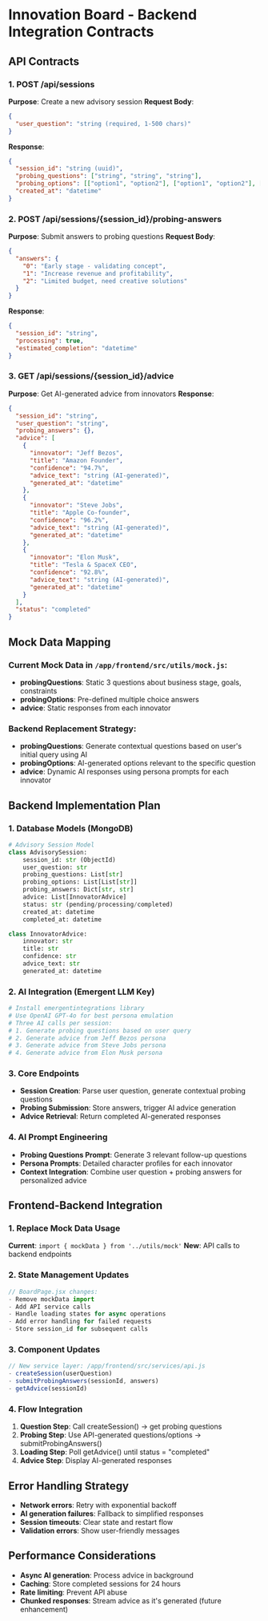 # Innovation Board - Backend Integration Contracts

## API Contracts

### 1. POST /api/sessions
**Purpose**: Create a new advisory session
**Request Body**:
```json
{
  "user_question": "string (required, 1-500 chars)"
}
```
**Response**:
```json
{
  "session_id": "string (uuid)",
  "probing_questions": ["string", "string", "string"],
  "probing_options": [["option1", "option2"], ["option1", "option2"], ["option1", "option2"]],
  "created_at": "datetime"
}
```

### 2. POST /api/sessions/{session_id}/probing-answers
**Purpose**: Submit answers to probing questions
**Request Body**:
```json
{
  "answers": {
    "0": "Early stage - validating concept",
    "1": "Increase revenue and profitability", 
    "2": "Limited budget, need creative solutions"
  }
}
```
**Response**:
```json
{
  "session_id": "string",
  "processing": true,
  "estimated_completion": "datetime"
}
```

### 3. GET /api/sessions/{session_id}/advice
**Purpose**: Get AI-generated advice from innovators
**Response**:
```json
{
  "session_id": "string",
  "user_question": "string",
  "probing_answers": {},
  "advice": [
    {
      "innovator": "Jeff Bezos",
      "title": "Amazon Founder", 
      "confidence": "94.7%",
      "advice_text": "string (AI-generated)",
      "generated_at": "datetime"
    },
    {
      "innovator": "Steve Jobs",
      "title": "Apple Co-founder",
      "confidence": "96.2%", 
      "advice_text": "string (AI-generated)",
      "generated_at": "datetime"
    },
    {
      "innovator": "Elon Musk",
      "title": "Tesla & SpaceX CEO",
      "confidence": "92.8%",
      "advice_text": "string (AI-generated)", 
      "generated_at": "datetime"
    }
  ],
  "status": "completed"
}
```

## Mock Data Mapping

### Current Mock Data in `/app/frontend/src/utils/mock.js`:
- **probingQuestions**: Static 3 questions about business stage, goals, constraints
- **probingOptions**: Pre-defined multiple choice answers
- **advice**: Static responses from each innovator

### Backend Replacement Strategy:
- **probingQuestions**: Generate contextual questions based on user's initial query using AI
- **probingOptions**: AI-generated options relevant to the specific question
- **advice**: Dynamic AI responses using persona prompts for each innovator

## Backend Implementation Plan

### 1. Database Models (MongoDB)
```python
# Advisory Session Model
class AdvisorySession:
    session_id: str (ObjectId)
    user_question: str
    probing_questions: List[str]
    probing_options: List[List[str]]
    probing_answers: Dict[str, str]
    advice: List[InnovatorAdvice]
    status: str (pending/processing/completed)
    created_at: datetime
    completed_at: datetime

class InnovatorAdvice:
    innovator: str
    title: str
    confidence: str
    advice_text: str
    generated_at: datetime
```

### 2. AI Integration (Emergent LLM Key)
```python
# Install emergentintegrations library
# Use OpenAI GPT-4o for best persona emulation
# Three AI calls per session:
# 1. Generate probing questions based on user query
# 2. Generate advice from Jeff Bezos persona
# 3. Generate advice from Steve Jobs persona  
# 4. Generate advice from Elon Musk persona
```

### 3. Core Endpoints
- **Session Creation**: Parse user question, generate contextual probing questions
- **Probing Submission**: Store answers, trigger AI advice generation
- **Advice Retrieval**: Return completed AI-generated responses

### 4. AI Prompt Engineering
- **Probing Questions Prompt**: Generate 3 relevant follow-up questions
- **Persona Prompts**: Detailed character profiles for each innovator
- **Context Integration**: Combine user question + probing answers for personalized advice

## Frontend-Backend Integration

### 1. Replace Mock Data Usage
**Current**: `import { mockData } from '../utils/mock'`
**New**: API calls to backend endpoints

### 2. State Management Updates
```javascript
// BoardPage.jsx changes:
- Remove mockData import
- Add API service calls
- Handle loading states for async operations
- Add error handling for failed requests
- Store session_id for subsequent calls
```

### 3. Component Updates
```javascript
// New service layer: /app/frontend/src/services/api.js
- createSession(userQuestion)
- submitProbingAnswers(sessionId, answers)  
- getAdvice(sessionId)
```

### 4. Flow Integration
1. **Question Step**: Call createSession() → get probing questions
2. **Probing Step**: Use API-generated questions/options → submitProbingAnswers()
3. **Loading Step**: Poll getAdvice() until status = "completed"
4. **Advice Step**: Display AI-generated responses

## Error Handling Strategy
- **Network errors**: Retry with exponential backoff
- **AI generation failures**: Fallback to simplified responses
- **Session timeouts**: Clear state and restart flow
- **Validation errors**: Show user-friendly messages

## Performance Considerations
- **Async AI generation**: Process advice in background
- **Caching**: Store completed sessions for 24 hours
- **Rate limiting**: Prevent API abuse
- **Chunked responses**: Stream advice as it's generated (future enhancement)